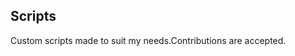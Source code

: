 ## Scripts
Custom scripts made to suit my needs.Contributions are accepted.























































































